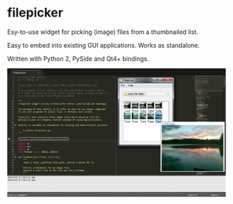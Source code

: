 filepicker
===========

Esy-to-use widget for picking (image) files from a thumbnailed list.  

Easy to embed into existing GUI applications. Works as standalone.

Written with Python 2, PySide and Qt4+ bindings.

![filepicker](filepicker.png)
